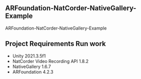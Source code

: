 ## ARFoundation-NatCorder-NativeGallery-Example
 ARFoundation-NatCorder-NativeGallery-Example
 
 ## Project Requirements Run work
- Unity 2021.3.5f1
- NatCorder Video Recording API 1.8.2
- NativeGallery 1.6.7
- ARFoundation 4.2.3
